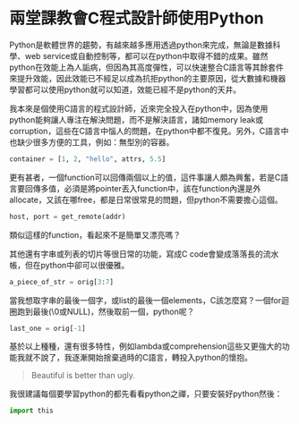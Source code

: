 # 兩堂課教會C程式設計師使用Python

Python是軟體世界的趨勢，有越來越多應用透過python來完成，無論是數據科學、web service或自動控制等，都可以在python中取得不錯的成果。雖然python在效能上為人詬病，但因為其高度彈性，可以快速整合C語言等其餘套件來提升效能，因此效能已不經足以成為抗拒python的主要原因，從大數據和機器學習都可以使用python就可以知道，效能已經不是python的天井。

我本來是個使用C語言的程式設計師，近來完全投入在python中，因為使用python能夠讓人專注在解決問題，而不是解決語言，諸如memory leak或corruption，這些在C語言中惱人的問題，在python中都不復見。另外，C語言中也缺少很多方便的工具，例如：無型別的容器。

```py
container = [1, 2, "hello", attrs, 5.5]
```

更有甚者，一個function可以回傳兩個以上的值，這件事讓人頗為興奮，若是C語言要回傳多值，必須是將pointer丟入function中，該在function內還是外allocate，又該在哪free，都是日常很常見的問題，但python不需要擔心這個。

```py
host, port = get_remote(addr)
```

類似這樣的function，看起來不是簡單又漂亮嗎？

其他還有字串或列表的切片等很日常的功能，寫成C code會變成落落長的流水帳，但在python中卻可以很優雅。

```py
a_piece_of_str = orig[3:7]
```

當我想取字串的最後一個字，或list的最後一個elements，C該怎麼寫？一個for迴圈跑到最後\(\0或NULL\)，然後取前一個，python呢？

```py
last_one = orig[-1]
```

基於以上種種，還有很多特性，例如lambda或comprehension這些又更強大的功能我就不說了，我逐漸開始捨棄過時的C語言，轉投入python的懷抱。

> Beautiful is better than ugly.

我很建議每個要學習python的都先看看python之禪，只要安裝好python然後：

```py
import this
```



